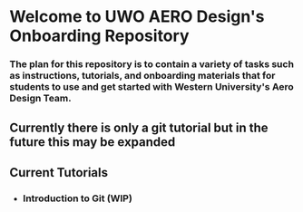 # **Welcome to UWO AERO Design's Onboarding Repository**

### The plan for this repository is to contain a variety of tasks such as instructions, tutorials, and onboarding materials that for students to use and get started with Western University's Aero Design Team.
  

## Currently there is only a git tutorial but in the future this may be expanded
  

## **Current Tutorials**
* ### Introduction to Git (WIP)